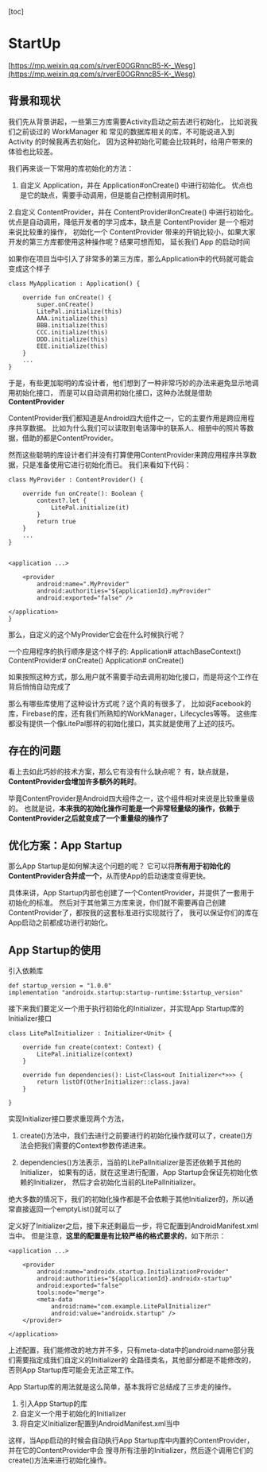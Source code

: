[toc]

# StartUp
[https://mp.weixin.qq.com/s/rverE0OGRnncB5-K-_Wesg](https://mp.weixin.qq.com/s/rverE0OGRnncB5-K-_Wesg)

## 背景和现状

我们先从背景讲起，一些第三方库需要Activity启动之前去进行初始化，
比如说我们之前谈过的 WorkManager 和 常见的数据库相关的库，不可能说进入到 Activity 的时候我再去初始化，
因为这种初始化可能会比较耗时，给用户带来的体验也比较差。

我们再来谈一下常用的库初始化的方法：
1. 自定义 Application，并在 Application#onCreate() 中进行初始化。
优点也是它的缺点，需要手动调用，但是能自己控制调用时机。

2.自定义 ContentProvider，并在 ContentProvider#onCreate() 中进行初始化。
优点是自动调用，降低开发者的学习成本，缺点是 ContentProvider 是一个相对来说比较重的操作，
初始化一个 ContentProvider 带来的开销比较小，如果大家开发的第三方库都使用这种操作呢？结果可想而知，
延长我们 App 的启动时间
  

如果你在项目当中引入了非常多的第三方库，那么Application中的代码就可能会变成这个样子
```
class MyApplication : Application() {

    override fun onCreate() {
        super.onCreate()
        LitePal.initialize(this)
        AAA.initialize(this)
        BBB.initialize(this)
        CCC.initialize(this)
        DDD.initialize(this)
        EEE.initialize(this)
    }
    ...
}
```



于是，有些更加聪明的库设计者，他们想到了一种非常巧妙的办法来避免显示地调用初始化接口，
而是可以自动调用初始化接口，这种办法就是借助 **ContentProvider**

ContentProvider我们都知道是Android四大组件之一，它的主要作用是跨应用程序共享数据。
比如为什么我们可以读取到电话簿中的联系人、相册中的照片等数据，借助的都是ContentProvider。

然而这些聪明的库设计者们并没有打算使用ContentProvider来跨应用程序共享数据，只是准备使用它进行初始化而已。
我们来看如下代码：

```
class MyProvider : ContentProvider() {

    override fun onCreate(): Boolean {
        context?.let {
            LitePal.initialize(it)
        }
        return true
    }
    ...
}


<application ...>

    <provider
        android:name=".MyProvider"
        android:authorities="${applicationId}.myProvider"
        android:exported="false" />

</application>
}

```
那么，自定义的这个MyProvider它会在什么时候执行呢？

一个应用程序的执行顺序是这个样子的:
Application# attachBaseContext()
ContentProvider# onCreate()
Application# onCreate()


如果按照这种方式，那么用户就不需要手动去调用初始化接口，而是将这个工作在背后悄悄自动完成了

那么有哪些库使用了这种设计方式呢？这个真的有很多了，
比如说Facebook的库，Firebase的库，还有我们所熟知的WorkManager，Lifecycles等等。
这些库都没有提供一个像LitePal那样的初始化接口，其实就是使用了上述的技巧。

## 存在的问题

看上去如此巧妙的技术方案，那么它有没有什么缺点呢？
有，缺点就是，**ContentProvider会增加许多额外的耗时**。

毕竟ContentProvider是Android四大组件之一，这个组件相对来说是比较重量级的。
也就是说，**本来我的初始化操作可能是一个非常轻量级的操作，依赖于ContentProvider之后就变成了一个重量级的操作了**

## 优化方案：App Startup

那么App Startup是如何解决这个问题的呢？
它可以将**所有用于初始化的ContentProvider合并成一个**，从而使App的启动速度变得更快。

具体来讲，App Startup内部也创建了一个ContentProvider，并提供了一套用于初始化的标准。
然后对于其他第三方库来说，你们就不需要再自己创建ContentProvider了，都按我的这套标准进行实现就行了，
我可以保证你们的库在App启动之前都成功进行初始化。



## App Startup的使用

引入依赖库

```
def startup_version = "1.0.0"
implementation "androidx.startup:startup-runtime:$startup_version"
```

接下来我们要定义一个用于执行初始化的Initializer，并实现App Startup库的Initializer接口

```
class LitePalInitializer : Initializer<Unit> {

    override fun create(context: Context) {
        LitePal.initialize(context)
    }

    override fun dependencies(): List<Class<out Initializer<*>>> {
        return listOf(OtherInitializer::class.java)
    }

}
```

实现Initializer接口要求重现两个方法，

1. create()方法中，我们去进行之前要进行的初始化操作就可以了，create()方法会把我们需要的Context参数传递进来。

2. dependencies()方法表示，当前的LitePalInitializer是否还依赖于其他的Initializer，
如果有的话，就在这里进行配置，App Startup会保证先初始化依赖的Initializer，
然后才会初始化当前的LitePalInitializer。

绝大多数的情况下，我们的初始化操作都是不会依赖于其他Initializer的，所以通常直接返回一个emptyList()就可以了


定义好了Initializer之后，接下来还剩最后一步，将它配置到AndroidManifest.xml当中。
但是注意，**这里的配置是有比较严格的格式要求的**，如下所示：

```
<application ...>

    <provider
        android:name="androidx.startup.InitializationProvider"
        android:authorities="${applicationId}.androidx-startup"
        android:exported="false"
        tools:node="merge">
        <meta-data
            android:name="com.example.LitePalInitializer"
            android:value="androidx.startup" />
    </provider>

</application>
```
上述配置，我们能修改的地方并不多，只有meta-data中的android:name部分我们需要指定成我们自定义的Initializer的
全路径类名，其他部分都是不能修改的，否则App Startup库可能会无法正常工作。


App Startup库的用法就是这么简单，基本我将它总结成了三步走的操作。

1. 引入App Startup的库
2. 自定义一个用于初始化的Initializer
3. 将自定义Initializer配置到AndroidManifest.xml当中


这样，当App启动的时候会自动执行App Startup库中内置的ContentProvider，并在它的ContentProvider中会
搜寻所有注册的Initializer，然后逐个调用它们的create()方法来进行初始化操作。




